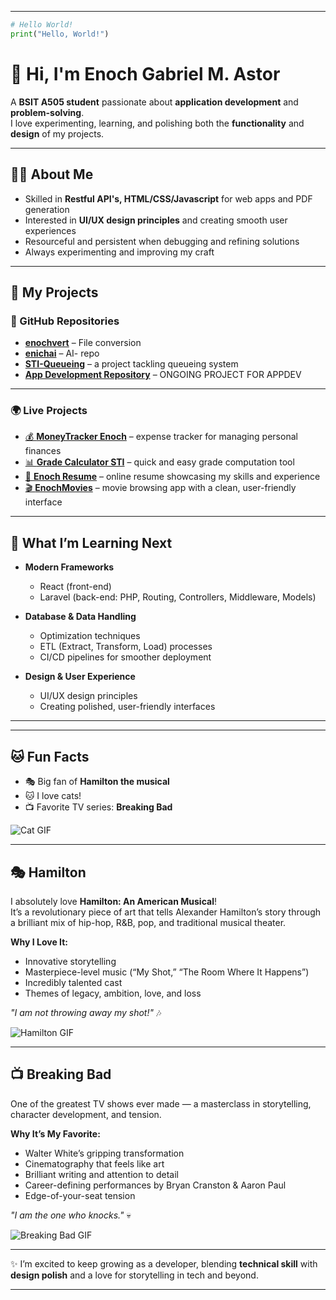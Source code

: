

---

```python
# Hello World!
print("Hello, World!")
```

# 👋 Hi, I'm Enoch Gabriel M. Astor

A **BSIT A505 student** passionate about **application development** and **problem-solving**.  
I love experimenting, learning, and polishing both the **functionality** and **design** of my projects.

---

## 👨‍💻 About Me

- Skilled in **Restful API's, HTML/CSS/Javascript** for web apps and PDF generation  
- Interested in **UI/UX design principles** and creating smooth user experiences  
- Resourceful and persistent when debugging and refining solutions  
- Always experimenting and improving my craft


---


## 💼 My Projects

### 📂 GitHub Repositories
- [**enochvert**](https://github.com/Enichh/enochvert) – File conversion
- [**enichai**](https://github.com/Enichh/enichai) – AI- repo  
- [**STI-Queueing**](https://github.com/Enichh/STI-Queueing) – a project tackling queueing system
- [**App Development Repository**]((https://github.com/Enichh/STI-DigiLibrary)) – ONGOING PROJECT FOR APPDEV  

---

### 🌍 Live Projects
- [💰 **MoneyTracker Enoch**](https://moneytrackerenoch.netlify.app) – expense tracker for managing personal finances  
- [📊 **Grade Calculator STI**](https://gradecalculatorsti.netlify.app) – quick and easy grade computation tool  
- [📄 **Enoch Resume**](https://enochresume.netlify.app) – online resume showcasing my skills and experience  
- [🎬 **EnochMovies**](https://enochmovies.netlify.app) – movie browsing app with a clean, user-friendly interface  



---

## 🌱 What I’m Learning Next

- **Modern Frameworks**  
  - React (front-end)  
  - Laravel (back-end: PHP, Routing, Controllers, Middleware, Models)  

- **Database & Data Handling**  
  - Optimization techniques  
  - ETL (Extract, Transform, Load) processes  
  - CI/CD pipelines for smoother deployment  

- **Design & User Experience**  
  - UI/UX design principles  
  - Creating polished, user-friendly interfaces  

---

---

## 🐱 Fun Facts

- 🎭 Big fan of **Hamilton the musical**  
- 🐱 I love cats!  
- 📺 Favorite TV series: **Breaking Bad**  

![Cat GIF](https://media4.giphy.com/media/v1.Y2lkPTc5MGI3NjExazZ1NG5mbXMyZ2RlNnRtcGlvZWJndnRuY2pmbncxbGx2d3J0dWJnNyZlcD12MV9pbnRlcm5hbF9naWZfYnlfaWQmY3Q9Zw/8vQSQ3cNXuDGo/giphy.gif)

---



## 🎭 Hamilton

I absolutely love **Hamilton: An American Musical**!  
It’s a revolutionary piece of art that tells Alexander Hamilton’s story through a brilliant mix of hip-hop, R&B, pop, and traditional musical theater.

**Why I Love It:**
- Innovative storytelling  
- Masterpiece-level music (“My Shot,” “The Room Where It Happens”)  
- Incredibly talented cast  
- Themes of legacy, ambition, love, and loss  

*"I am not throwing away my shot!"* 🎶  

![Hamilton GIF](https://media4.giphy.com/media/v1.Y2lkPTc5MGI3NjExdWZsa2JqNzR0ZnpvaG42eTF3cm15NncxaWszd2twb2V3Zm1nZjUzciZlcD12MV9pbnRlcm5hbF9naWZfYnlfaWQmY3Q9Zw/dUqa9cPVAYIKu6xWq6/giphy.gif)

---

## 📺 Breaking Bad

One of the greatest TV shows ever made — a masterclass in storytelling, character development, and tension.

**Why It’s My Favorite:**
- Walter White’s gripping transformation  
- Cinematography that feels like art  
- Brilliant writing and attention to detail  
- Career-defining performances by Bryan Cranston & Aaron Paul  
- Edge-of-your-seat tension  

*"I am the one who knocks."* 💀  

![Breaking Bad GIF](https://media1.giphy.com/media/v1.Y2lkPTc5MGI3NjExbzZ6Y3Ztd24waW1kazhzbDNrcmNkZHFsMndxY3pmZGRldjJrc3JxbCZlcD12MV9pbnRlcm5hbF9naWZfYnlfaWQmY3Q9Zw/PwLYfy05MBVVm/giphy.gif)



---

✨ I’m excited to keep growing as a developer, blending **technical skill** with **design polish** and a love for storytelling in tech and beyond.  

---
